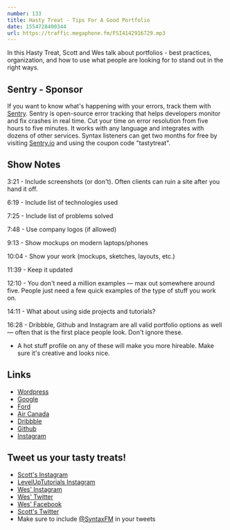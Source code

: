 ```yaml
---
number: 133
title: Hasty Treat - Tips For A Good Portfolio
date: 1554728400344
url: https://traffic.megaphone.fm/FSI4142916729.mp3
---
```


In this Hasty Treat, Scott and Wes talk about portfolios - best practices, organization, and how to use what people are looking for to stand out in the right ways.

## Sentry - Sponsor

If you want to know what's happening with your errors, track them with [Sentry](https://sentry.io/). Sentry is open-source error tracking that helps developers monitor and fix crashes in real time. Cut your time on error resolution from five hours to five minutes. It works with any language and integrates with dozens of other services. Syntax listeners can get two months for free by visiting [Sentry.io](https://sentry.io/) and using the coupon code "tastytreat".

## Show Notes

3:21 - Include screenshots (or don't). Often clients can ruin a site after you hand it off.

6:19 - Include list of technologies used

7:25 - Include list of problems solved

7:48 - Use company logos (if allowed)

9:13 - Show mockups on modern laptops/phones

10:04 - Show your work (mockups, sketches, layouts, etc.)

11:39 - Keep it updated

12:10 - You don't need a million examples — max out somewhere around five. People just need a few quick examples of the type of stuff you work on.

14:11 - What about using side projects and tutorials?

16:28 - Dribbble, Github and Instagram are all valid portfolio options as well — often that is the first place people look. Don't ignore these.

* A hot stuff profile on any of these will make you more hireable. Make sure it's creative and looks nice.

## Links
* [Wordpress](https://wordpress.com/)
* [Google](https://www.google.com/)
* [Ford](https://www.ford.com/)
* [Air Canada](https://www.aircanada.com/ca/en/aco/home.html)
* [Dribbble](https://dribbble.com/)
* [Github](https://github.com/)
* [Instagram](https://www.instagram.com/)

## Tweet us your tasty treats!
* [Scott's Instagram](https://www.instagram.com/stolinski/)
* [LevelUpTutorials Instagram](https://www.instagram.com/LevelUpTutorials/)
* [Wes' Instagram](https://www.instagram.com/wesbos/)
* [Wes' Twitter](https://twitter.com/wesbos)
* [Wes' Facebook](https://www.facebook.com/wesbos.developer)
* [Scott's Twitter](https://twitter.com/stolinski)
* Make sure to include [@SyntaxFM](https://twitter.com/SyntaxFM) in your tweets